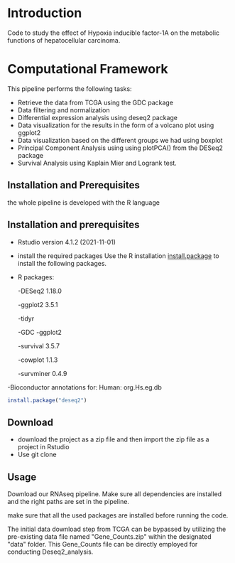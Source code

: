 ﻿# Introduction

Code to study the effect of Hypoxia inducible factor-1A on the metabolic functions of hepatocellular carcinoma.
# Computational Framework
This pipeline performs the following tasks:

- Retrieve the data from TCGA using the GDC package
- Data filtering and normalization
- Differential expression analysis using deseq2 package
- Data visualization for the results in the form of a volcano plot using ggplot2
- Data visualization based on the different groups we had using boxplot
- Principal Component Analysis using using plotPCA() from the DESeq2 package
- Survival Analysis using Kaplain Mier and Logrank test.

## Installation and Prerequisites

the whole pipeline is developed with the R language 
## Installation and prerequisites
- Rstudio version 4.1.2 (2021-11-01)
- install the required packages 
Use the R installation [install.package](https://www.rdocumentation.org/packages/utils/versions/3.6.2/topics/install.packages) to install the following packages.

- R packages: 

	-DESeq2 1.18.0  
	
	-ggplot2 3.5.1  
	
	-tidyr  
	
	-GDC -ggplot2  
	
	-survival 3.5.7  
	
	-cowplot 1.1.3  
	
	-survminer 0.4.9  
	

-Bioconductor annotations for:
 Human: org.Hs.eg.db


```R
install.package("deseq2")
```


## Download

- download the project as a zip file and then import the zip file as a project in Rstudio 
- Use git clone

## Usage
Download our RNAseq pipeline. Make sure all dependencies are installed and the right paths are set in the pipeline.

make sure that all the used packages are installed before running the code.

The initial data download step from TCGA can be bypassed by utilizing the pre-existing data file named "Gene_Counts.zip" within the designated "data" folder. This Gene_Counts file can be directly employed for conducting Deseq2_analysis.
